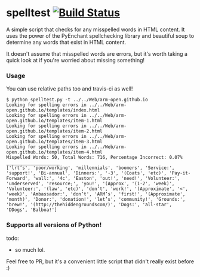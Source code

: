 # spelltest [![Build Status](https://img.shields.io/travis/DavidAwad/spelltest/latest.svg)](https://travis-ci.org/DavidAwad/spelltest)

A simple script that checks for any misspelled words in HTML content. It uses the power of the PyEnchant spellchecking library and beautiful soup to determine any words that exist in HTML content. 

It doesn't assume that misspelled words are errors, but it's worth taking a quick look at if you're worried about missing something! 


### Usage

You can use relative paths too and travis-ci as well! 
```shell
$ python spelltest.py -t ../../Web/arm-open.github.io
Looking for spelling errors in ../../Web/arm-open.github.io/templates/index.html
Looking for spelling errors in ../../Web/arm-open.github.io/templates/item-1.html
Looking for spelling errors in ../../Web/arm-open.github.io/templates/item-2.html
Looking for spelling errors in ../../Web/arm-open.github.io/templates/item-3.html
Looking for spelling errors in ../../Web/arm-open.github.io/templates/item-4.html
Mispelled Words: 50, Total Words: 716, Percentage Incorrect: 0.07%
____________________
['lrt’s', 'poor/working', 'millennials', 'boomers', 'Service:', 'support!', 'Bi-annual', 'Dinners:', '-3', '(Coats', 'etc)', 'Pay-it-Forward', 'wall:', '4c', 'Easton', 'out!', 'need!', 'Volunteer:', 'underserved', 'resource;', 'you!', '(Approx', '(1-2', 'week)', 'Volunteer:', '(law', 'etc)', 'don’t', 'work!', '(Approximate', '<', 'week)', 'Ambassador:', 'don’t', 'ARM’s', 'first!', '(Approximate', 'month)', 'Donor:', 'donation!', 'let’s', 'community!', 'Grounds:', 'brew!', '(http://thehiddengroundscom/)', 'Dogs:', 'all-star', 'DDogs', 'Balboa!']

```


### Supports all versions of Python! 


todo:
- so much lol.


Feel free to PR, but it's a convenient little script that didn't really exist before :) 
